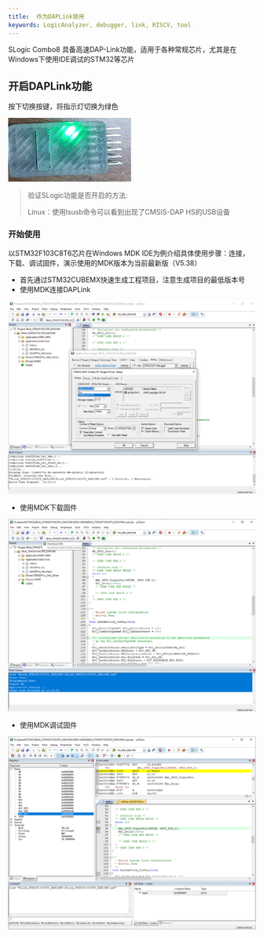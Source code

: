 ```yaml
---
title:  作为DAPLink使用
keywords: LogicAnalyzer, debugger, link, RISCV, tool
---
```


SLogic Combo8 具备高速DAP-Link功能，适用于各种常规芯片，尤其是在Windows下使用IDE调试的STM32等芯片

## 开启DAPLink功能

按下切换按键，将指示灯切换为绿色

![](../assets/slogic_led_green.png)

> 验证SLogic功能是否开启的方法:
>
> Linux：使用lsusb命令可以看到出现了CMSIS-DAP HS的USB设备



### 开始使用

以STM32F103C8T6芯片在Windows MDK IDE为例介绍具体使用步骤：连接，下载、调试固件，演示使用的MDK版本为当前最新版（V5.38）

- 首先通过STM32CUBEMX快速生成工程项目，注意生成项目的最低版本号
- 使用MDK连接DAPLink

![](../assets/cfg_dap_debugger_of_mdk.png)

- 使用MDK下载固件

![](../assets/download_fw_in_mdk.png)

- 使用MDK调试固件

![](../assets/start_debugger_in_mdk.png)

